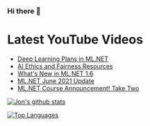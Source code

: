 ### Hi there 👋

# Latest YouTube Videos
<!-- BLOG-POST-LIST:START -->
- [Deep Learning Plans in ML.NET](https://www.youtube.com/watch?v=KelPNCJ8Rkc)
- [AI Ethics and Fairness Resources](https://www.youtube.com/watch?v=qXdwUHuANlk)
- [What's New in ML.NET 1.6](https://www.youtube.com/watch?v=UJqEYGcwNhU)
- [ML.NET June 2021 Update](https://www.youtube.com/watch?v=AZ19Yb2RYIU)
- [ML.NET Course Announcement! Take Two](https://www.youtube.com/watch?v=Qgo_e8sN8r8)
<!-- BLOG-POST-LIST:END -->


[![Jon's github stats](https://github-readme-stats.vercel.app/api?username=jwood803&show_icons=true&theme=dark)](https://github.com/anuraghazra/github-readme-stats)

[![Top Languages](https://github-readme-stats.vercel.app/api/top-langs/?username=jwood803&layout=compact&theme=dark)](https://github.com/anuraghazra/github-readme-stats)

<!--
**jwood803/jwood803** is a ✨ _special_ ✨ repository because its `README.md` (this file) appears on your GitHub profile.

Here are some ideas to get you started:

- 🔭 I’m currently working on ...
- 🌱 I’m currently learning ...
- 👯 I’m looking to collaborate on ...
- 🤔 I’m looking for help with ...
- 💬 Ask me about ...
- 📫 How to reach me: ...
- 😄 Pronouns: ...
- ⚡ Fun fact: ...
-->
